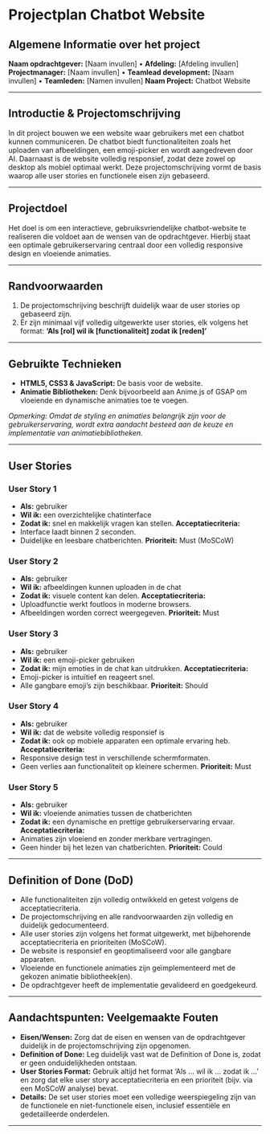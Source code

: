 # Projectplan Chatbot Website

## Algemene Informatie over het project
**Naam opdrachtgever:** [Naam invullen] • **Afdeling:** [Afdeling invullen]
**Projectmanager:** [Naam invullen] • **Teamlead development:** [Naam invullen] • **Teamleden:** [Namen invullen]
**Naam Project:** Chatbot Website

---

## Introductie & Projectomschrijving
In dit project bouwen we een website waar gebruikers met een chatbot kunnen communiceren. De chatbot biedt functionaliteiten zoals het uploaden van afbeeldingen, een emoji-picker en wordt aangedreven door AI. Daarnaast is de website volledig responsief, zodat deze zowel op desktop als mobiel optimaal werkt. Deze projectomschrijving vormt de basis waarop alle user stories en functionele eisen zijn gebaseerd.

---

## Projectdoel
Het doel is om een interactieve, gebruiksvriendelijke chatbot-website te realiseren die voldoet aan de wensen van de opdrachtgever. Hierbij staat een optimale gebruikerservaring centraal door een volledig responsive design en vloeiende animaties.

---

## Randvoorwaarden
1. De projectomschrijving beschrijft duidelijk waar de user stories op gebaseerd zijn.
2. Er zijn minimaal vijf volledig uitgewerkte user stories, elk volgens het format:
   **‘Als [rol] wil ik [functionaliteit] zodat ik [reden]’**

---

## Gebruikte Technieken
- **HTML5, CSS3 & JavaScript:** De basis voor de website.
- **Animatie Bibliotheken:** Denk bijvoorbeeld aan Anime.js of GSAP om vloeiende en dynamische animaties toe te voegen.

*Opmerking: Omdat de styling en animaties belangrijk zijn voor de gebruikerservaring, wordt extra aandacht besteed aan de keuze en implementatie van animatiebibliotheken.*

---

## User Stories

### User Story 1
- **Als:** gebruiker
- **Wil ik:** een overzichtelijke chatinterface
- **Zodat ik:** snel en makkelijk vragen kan stellen.
**Acceptatiecriteria:**
- Interface laadt binnen 2 seconden.
- Duidelijke en leesbare chatberichten.
**Prioriteit:** Must (MoSCoW)

### User Story 2
- **Als:** gebruiker
- **Wil ik:** afbeeldingen kunnen uploaden in de chat
- **Zodat ik:** visuele content kan delen.
**Acceptatiecriteria:**
- Uploadfunctie werkt foutloos in moderne browsers.
- Afbeeldingen worden correct weergegeven.
**Prioriteit:** Must

### User Story 3
- **Als:** gebruiker
- **Wil ik:** een emoji-picker gebruiken
- **Zodat ik:** mijn emoties in de chat kan uitdrukken.
**Acceptatiecriteria:**
- Emoji-picker is intuïtief en reageert snel.
- Alle gangbare emoji’s zijn beschikbaar.
**Prioriteit:** Should

### User Story 4
- **Als:** gebruiker
- **Wil ik:** dat de website volledig responsief is
- **Zodat ik:** ook op mobiele apparaten een optimale ervaring heb.
**Acceptatiecriteria:**
- Responsive design test in verschillende schermformaten.
- Geen verlies aan functionaliteit op kleinere schermen.
**Prioriteit:** Must

### User Story 5
- **Als:** gebruiker
- **Wil ik:** vloeiende animaties tussen de chatberichten
- **Zodat ik:** een dynamische en prettige gebruikerservaring ervaar.
**Acceptatiecriteria:**
- Animaties zijn vloeiend en zonder merkbare vertragingen.
- Geen hinder bij het lezen van chatberichten.
**Prioriteit:** Could

---

## Definition of Done (DoD)
- Alle functionaliteiten zijn volledig ontwikkeld en getest volgens de acceptatiecriteria.
- De projectomschrijving en alle randvoorwaarden zijn volledig en duidelijk gedocumenteerd.
- Alle user stories zijn volgens het format uitgewerkt, met bijbehorende acceptatiecriteria en prioriteiten (MoSCoW).
- De website is responsief en geoptimaliseerd voor alle gangbare apparaten.
- Vloeiende en functionele animaties zijn geïmplementeerd met de gekozen animatie bibliotheek(en).
- De opdrachtgever heeft de implementatie gevalideerd en goedgekeurd.

---

## Aandachtspunten: Veelgemaakte Fouten
- **Eisen/Wensen:** Zorg dat de eisen en wensen van de opdrachtgever duidelijk in de projectomschrijving zijn opgenomen.
- **Definition of Done:** Leg duidelijk vast wat de Definition of Done is, zodat er geen onduidelijkheden ontstaan.
- **User Stories Format:** Gebruik altijd het format ‘Als … wil ik … zodat ik …’ en zorg dat elke user story acceptatiecriteria en een prioriteit (bijv. via een MoSCoW analyse) bevat.
- **Details:** De set user stories moet een volledige weerspiegeling zijn van de functionele en niet-functionele eisen, inclusief essentiële en gedetailleerde onderdelen.

---